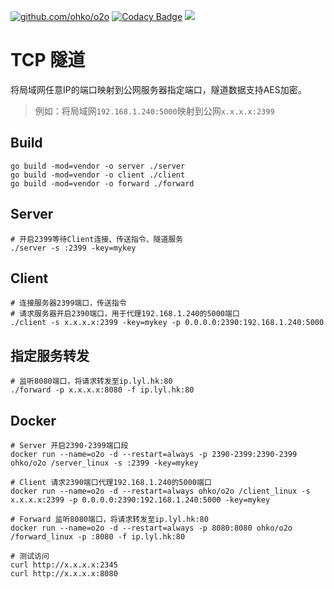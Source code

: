 [![github.com/ohko/o2o](https://goreportcard.com/badge/github.com/ohko/o2o)](https://goreportcard.com/report/github.com/ohko/o2o)
[![Codacy Badge](https://api.codacy.com/project/badge/Grade/5379c3c2746a42338a2bfaabe40a53d2)](https://www.codacy.com/app/ohko/o2o?utm_source=github.com&amp;utm_medium=referral&amp;utm_content=ohko/o2o&amp;utm_campaign=Badge_Grade)
[![](https://images.microbadger.com/badges/image/ohko/o2o.svg)](https://microbadger.com/images/ohko/o2o "Get your own image badge on microbadger.com")

# TCP 隧道
将局域网任意IP的端口映射到公网服务器指定端口，隧道数据支持AES加密。
> 例如：将局域网`192.168.1.240:5000`映射到公网`x.x.x.x:2399`

## Build
```shell
go build -mod=vendor -o server ./server
go build -mod=vendor -o client ./client
go build -mod=vendor -o forward ./forward
```

## Server
```shell
# 开启2399等待Client连接、传送指令、隧道服务
./server -s :2399 -key=mykey
```

## Client
```shell
# 连接服务器2399端口，传送指令
# 请求服务器开启2390端口，用于代理192.168.1.240的5000端口
./client -s x.x.x.x:2399 -key=mykey -p 0.0.0.0:2390:192.168.1.240:5000
```

## 指定服务转发
```shell
# 监听8080端口，将请求转发至ip.lyl.hk:80
./forward -p x.x.x.x:8080 -f ip.lyl.hk:80
```

## Docker
```shell
# Server 开启2390-2399端口段
docker run --name=o2o -d --restart=always -p 2390-2399:2390-2399 ohko/o2o /server_linux -s :2399 -key=mykey

# Client 请求2390端口代理192.168.1.240的5000端口
docker run --name=o2o -d --restart=always ohko/o2o /client_linux -s x.x.x.x:2399 -p 0.0.0.0:2390:192.168.1.240:5000 -key=mykey

# Forward 监听8080端口，将请求转发至ip.lyl.hk:80
docker run --name=o2o -d --restart=always -p 8080:8080 ohko/o2o /forward_linux -p :8080 -f ip.lyl.hk:80

# 测试访问
curl http://x.x.x.x:2345
curl http://x.x.x.x:8080
```
